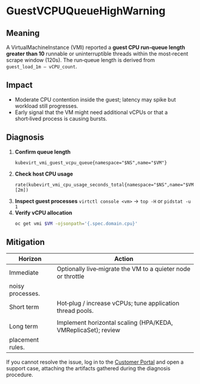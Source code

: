 # GuestVCPUQueueHighWarning

## Meaning
A VirtualMachineInstance (VMI) reported a
**guest CPU run‑queue length greater than 10** runnable or
uninterruptible threads within the most‑recent scrape window (120s).
The run‑queue length is derived from `guest_load_1m – vCPU_count`.

## Impact
* Moderate CPU contention inside the guest;
  latency may spike but workload still progresses.
* Early signal that the VM might need additional vCPUs or
  that a short‑lived process is causing bursts.

## Diagnosis
1. **Confirm queue length**
   ```promql
   kubevirt_vmi_guest_vcpu_queue{namespace="$NS",name="$VM"}
   ```
2. **Check host CPU usage**
   ```promql
   rate(kubevirt_vmi_cpu_usage_seconds_total{namespace="$NS",name="$VM"}[2m])
   ```
3. **Inspect guest processes**
   `virtctl console <vm>` → `top -H` or `pidstat -u 1`
4. **Verify vCPU allocation**
   ```bash
   oc get vmi $VM -ojsonpath='{.spec.domain.cpu}'
   ```

## Mitigation
| Horizon | Action |
|---------|--------|
| Immediate | Optionally live‑migrate the VM to a quieter node or throttle
noisy processes.   |
| Short term | Hot‑plug / increase vCPUs; tune application thread pools.
                |
| Long term  | Implement horizontal scaling (HPA/KEDA, VMReplicaSet); review
placement rules. |

If you cannot resolve the issue, log in to the
[Customer Portal](https://access.redhat.com) and open a support case,
attaching the artifacts gathered during the diagnosis procedure.